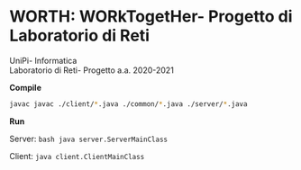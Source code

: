 # WORTH: WORkTogetHer- Progetto di Laboratorio di Reti  
UniPi- Informatica  
Laboratorio di Reti- Progetto a.a. 2020-2021  

**Compile**
```bash
javac javac ./client/*.java ./common/*.java ./server/*.java
```
**Run**

Server: ```bash java server.ServerMainClass```  

Client:  `java client.ClientMainClass`


